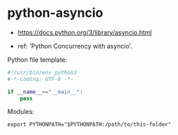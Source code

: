 # python-asyncio

- https://docs.python.org/3/library/asyncio.html

- ref: 'Python Concurrency with asyncio'.

Python file template:

```python
#!/usr/bin/env python3
#-*-coding: UTF-8 -*-

if __name__=="__main__":
    pass
```


Modules:

```shell
export PYTHONPATH="$PYTHONPATH:/path/to/this-folder"
```
